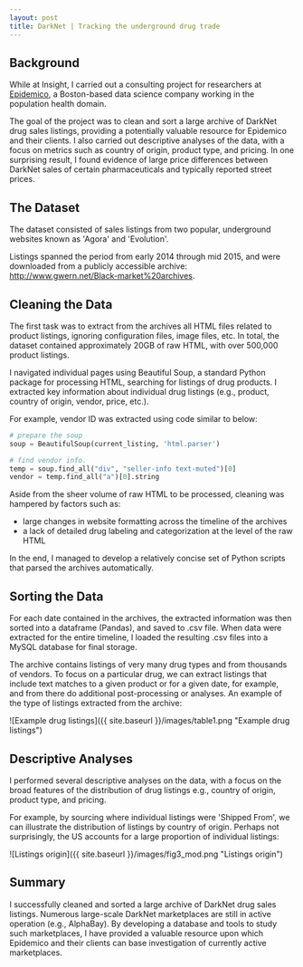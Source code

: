 ```yaml
---
layout: post
title: DarkNet | Tracking the underground drug trade
---
```


## Background

While at Insight, I carried out a consulting project for researchers at [Epidemico](http://www.epidemico.com), a Boston-based data science company working in the population health domain. 

The goal of the project was to clean and sort a large archive of DarkNet drug sales listings, providing a potentially valuable resource for Epidemico and their clients. I also carried out descriptive analyses of the data, with a focus on metrics such as country of origin, product type, and pricing. In one surprising result, I found evidence of large price differences between DarkNet sales of certain pharmaceuticals and typically reported street prices.

## The Dataset

The dataset consisted of sales listings from two popular, underground websites known as 'Agora' and 'Evolution'. 

Listings spanned the period from early 2014 through mid 2015, and were downloaded from a publicly accessible archive: <http://www.gwern.net/Black-market%20archives>.

## Cleaning the Data

The first task was to extract from the archives all HTML files related to product listings, ignoring configuration files, image files, etc. In total, the dataset contained approximately 20GB of raw HTML, with over 500,000 product listings.

I navigated individual pages using Beautiful Soup, a standard Python package for processing HTML, searching for listings of drug products. I extracted key information about individual drug listings (e.g., product, country of origin, vendor, price, etc.). 

For example, vendor ID was extracted using code similar to below:

```python
# prepare the soup
soup = BeautifulSoup(current_listing, 'html.parser')

# find vendor info.
temp = soup.find_all("div", "seller-info text-muted")[0]
vendor = temp.find_all("a")[0].string
```

Aside from the sheer volume of raw HTML to be processed, cleaning was hampered by factors such as:

- large changes in website formatting across the timeline of the archives
- a lack of detailed drug labeling and categorization at the level of the raw HTML

In the end, I managed to develop a relatively concise set of Python scripts that parsed the archives automatically.

## Sorting the Data

For each date contained in the archives, the extracted information was then sorted into a dataframe (Pandas), and saved to .csv file. When data were extracted for the entire timeline, I loaded the resulting .csv files into a MySQL database for final storage.

The archive contains listings of very many drug types and from thousands of vendors. To focus on a particular drug, we can extract listings that include text matches to a given product or for a given date, for example, and from there do additional post-processing or analyses. An example of the type of listings extracted from the archive:

![Example drug listings]({{ site.baseurl }}/images/table1.png "Example drug listings")

## Descriptive Analyses

I performed several descriptive analyses on the data, with a focus on the broad features of the distribution of drug listings e.g., country of origin, product type, and pricing.

For example, by sourcing where individual listings were 'Shipped From', we can illustrate the distribution of listings by country of origin. Perhaps not surprisingly, the US accounts for a large proportion of individual listings:

![Listings origin]({{ site.baseurl }}/images/fig3_mod.png "Listings origin")

## Summary
I successfully cleaned and sorted a large archive of DarkNet drug sales listings. Numerous large-scale DarkNet marketplaces are still in active operation (e.g., AlphaBay). By developing a database and tools to study such marketplaces, I have provided a valuable resource upon which Epidemico and their clients can base investigation of currently active marketplaces.
<!--more-->
